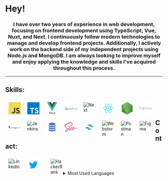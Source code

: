 # Hey!

<h3 align="center">
  I have over two years of experience in web development, focusing on frontend development using TypeScript, Vue, Nuxt, and Next. I continuously follow modern technologies to manage and develop frontend projects. Additionally, I actively work on the backend side of my independent projects using Node.js and MongoDB. I am always looking to improve myself and enjoy applying the knowledge and skills I've acquired throughout this process.
</h3>

---

## Skills:

<img align="left" alt="JavaScript" width="40px" style="margin:10px;" src="https://raw.githubusercontent.com/devicons/devicon/master/icons/javascript/javascript-original.svg" />

<img align="left" alt="TypeScript" width="40px" style="margin:10px;" src="https://raw.githubusercontent.com/devicons/devicon/master/icons/typescript/typescript-original.svg" />

<img align="left" alt="Vue" width="40px" style="margin:10px;" src="https://raw.githubusercontent.com/devicons/devicon/master/icons/vuejs/vuejs-original-wordmark.svg" />

<img align="left" alt="Nuxt" width="40px" style="margin:10px;" src="https://raw.githubusercontent.com/devicons/devicon/master/icons/nuxtjs/nuxtjs-original-wordmark.svg" />

<img align="left" alt="Next" width="40px" style="margin:10px;" src="https://cdn.worldvectorlogo.com/logos/next-js.svg" />

<img align="left" alt="React" width="40px" style="margin:10px;" src="https://raw.githubusercontent.com/github/explore/80688e429a7d4ef2fca1e82350fe8e3517d3494d/topics/react/react.png" />

<img align="left" alt="Node.js" width="40px" style="margin:10px;" src="https://raw.githubusercontent.com/github/explore/80688e429a7d4ef2fca1e82350fe8e3517d3494d/topics/nodejs/nodejs.png" />

<img align="left" alt="Express" width="40px" style="margin:10px;" src="https://raw.githubusercontent.com/github/explore/80688e429a7d4ef2fca1e82350fe8e3517d3494d/topics/express/express.png" />

<img align="left" alt="Mongodb" width="40px" style="margin:10px;" src="https://raw.githubusercontent.com/github/explore/80688e429a7d4ef2fca1e82350fe8e3517d3494d/topics/mongodb/mongodb.png" />

<img align="left" alt="Jenkins" width="40px" style="margin:10px;" src="https://www.vectorlogo.zone/logos/jenkins/jenkins-icon.svg" />

<img align="left" alt="SQL" width="40px" style="margin:10px;" src="https://raw.githubusercontent.com/github/explore/80688e429a7d4ef2fca1e82350fe8e3517d3494d/topics/sql/sql.png" />

<img align="left" alt="Sass" width="40px" style="margin:10px;" src="https://raw.githubusercontent.com/github/explore/80688e429a7d4ef2fca1e82350fe8e3517d3494d/topics/sass/sass.png" />

<img align="left" alt="Tailwind" width="40px" style="margin:10px;" src="https://raw.githubusercontent.com/github/explore/80688e429a7d4ef2fca1e82350fe8e3517d3494d/topics/tailwind/tailwind.png" />

<img align="left" alt="Webstorm" width="40px" style="margin:10px;" src="https://resources.jetbrains.com/storage/products/company/brand/logos/WebStorm_icon.svg" />

<img align="left" alt="Postman" width="40px" style="margin:10px;" src="https://www.vectorlogo.zone/logos/getpostman/getpostman-icon.svg" />

<img align="left" alt="Figma" width="40px" style="margin:10px;" src="https://www.vectorlogo.zone/logos/figma/figma-icon.svg" />

<br/> <br/>

## Contact:

[<img align="left" alt="Linkedin" width="40px" style="margin:10px;" src="https://raw.githubusercontent.com/dheereshagrwal/colored-icons/cf846a2550be6e669b14945f266c52ce941c98b0/public/icons/linkedin/linkedin.svg" />](https://www.linkedin.com/in/omrgms "My Linkedin")

[<img align="left" alt="Twitter" width="40px" style="margin:10px;" src="https://raw.githubusercontent.com/github/explore/80688e429a7d4ef2fca1e82350fe8e3517d3494d/topics/twitter/twitter.png" />](https://twitter.com/omrrgms "Twitter")

[<img align="left" alt="HackerRank" width="40px" style="margin-top:10px;margin-left:25px;" src="https://raw.githubusercontent.com/rahuldkjain/github-profile-readme-generator/master/src/images/icons/Social/hackerrank.svg" />](https://www.hackerrank.com/profile/omrgms "HackerRank")

<br/> <br/>

<details>
<summary>Most Used Languages</summary>
<img src="https://github-readme-stats.vercel.app/api/top-langs/?username=omrgms&layout=compact" >
</details>
